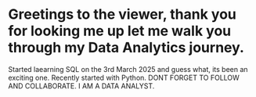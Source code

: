 # Greetings to the viewer, thank you for looking me up let me walk you through my Data Analytics journey.
Started laearning SQL on the 3rd March 2025 and guess what, its been an exciting one. 
Recently started with Python.
DONT FORGET TO FOLLOW AND COLLABORATE.
I AM A DATA ANALYST.
